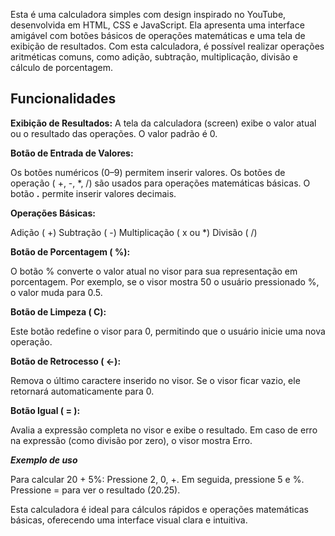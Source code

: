 Esta é uma calculadora simples com design inspirado no YouTube, desenvolvida em HTML, CSS e JavaScript. Ela apresenta uma interface amigável com botões básicos de operações matemáticas e uma tela de exibição de resultados. Com esta calculadora, é possível realizar operações aritméticas comuns, como adição, subtração, multiplicação, divisão e cálculo de porcentagem.

## Funcionalidades ##

**Exibição de Resultados:** A tela da calculadora (screen) exibe o valor atual ou o resultado das operações. O valor padrão é 0.

**Botão de Entrada de Valores:**

Os botões numéricos (0–9) permitem inserir valores.
Os botões de operação ( +, -, *, /) são usados ​​para operações matemáticas básicas.
O botão **.** permite inserir valores decimais.

**Operações Básicas:**

Adição ( +)
Subtração ( -)
Multiplicação ( x ou *)
Divisão ( /)

**Botão de Porcentagem ( %):**

O botão % converte o valor atual no visor para sua representação em porcentagem. Por exemplo, se o visor mostra 50 o usuário pressionado %, o valor muda para 0.5.

**Botão de Limpeza ( C):**

Este botão redefine o visor para 0, permitindo que o usuário inicie uma nova operação.

**Botão de Retrocesso ( ←):**

Remova o último caractere inserido no visor. Se o visor ficar vazio, ele retornará automaticamente para 0.

**Botão Igual ( = ):**

Avalia a expressão completa no visor e exibe o resultado. Em caso de erro na expressão (como divisão por zero), o visor mostra Erro.

***Exemplo de uso***

Para calcular 20 + 5%:
Pressione 2, 0, +.
Em seguida, pressione 5 e %.
Pressione = para ver o resultado (20.25).

Esta calculadora é ideal para cálculos rápidos e operações matemáticas básicas, oferecendo uma interface visual clara e intuitiva.

